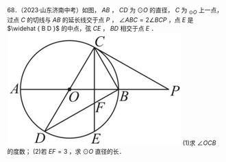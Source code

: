 68．（2023·山东济南中考）如图， $A B$ ， $C D$ 为 $\odot O$ 的直径， $C$ 为 $_ { \odot O }$ 上一点，过点 $C$ 的切线与 $A B$ 的延长线交于点 $P$ ， $\angle A B C = 2 \angle B C P$ ，点 $E$ 是 $\widehat { B D }$ 的中点，弦 $C E$ ， $B D$ 相交于点 $E$ ．
![](<../../qs_image_DB/专题3-6__圆的综合（27类题型）（解析版）/0a29515ce3bfc9678f9855436fbded804a6c6e65c86d2f538b27acb2bf783cf5.jpg>)
(1)求 $\angle O C B$ 的度数； (2)若 $E F = 3$ ，求 $\odot O$ 直径的长．
